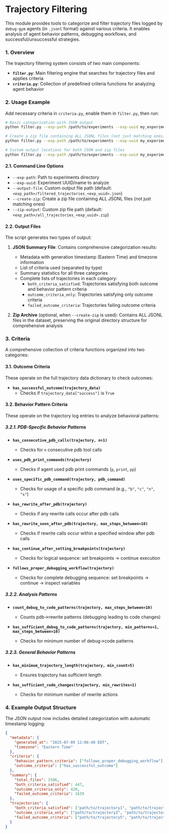 # Trajectory Filtering

This module provides tools to categorize and filter trajectory files logged by `debug-gym` agents (in `.jsonl` format) against various criteria. It enables analysis of agent behavior patterns, debugging workflows, and successful/unsuccessful strategies.

### 1. Overview

The trajectory filtering system consists of two main components:

- **`filter.py`**: Main filtering engine that searches for trajectory files and applies criteria
- **`criteria.py`**: Collection of predefined criteria functions for analyzing agent behavior

### 2. Usage Example
Add necessary criteria in `criteria.py`, enable them in `filter.py`, then run:
```bash
# Basic categorization with JSON output
python filter.py --exp-path /path/to/experiments --exp-uuid my_experiment

# Create a zip file containing ALL JSONL files (not just matching ones)
python filter.py --exp-path /path/to/experiments --exp-uuid my_experiment --create-zip

# Custom output locations for both JSON and zip files
python filter.py --exp-path /path/to/experiments --exp-uuid my_experiment --output-file /custom/path/results.json --create-zip --zip-output /custom/path/trajectories.zip
```

#### 2.1. Command Line Options
- `--exp-path`: Path to experiments directory
- `--exp-uuid`: Experiment UUID/name to analyze
- `--output-file`: Custom output file path (default: `<exp_path>/filtered_trajectories_<exp_uuid>.json`)
- `--create-zip`: Create a zip file containing ALL JSONL files (not just matching ones)
- `--zip-output`: Custom zip file path (default: `<exp_path>/all_trajectories_<exp_uuid>.zip`)

#### 2.2. Output Files
The script generates two types of output:

1. **JSON Summary File**: Contains comprehensive categorization results:
   - Metadata with generation timestamp (Eastern Time) and timezone information
   - List of criteria used (separated by type)
   - Summary statistics for all three categories
   - Complete lists of trajectories in each category:
     - `both_criteria_satisfied`: Trajectories satisfying both outcome and behavior pattern criteria
     - `outcome_criteria_only`: Trajectories satisfying only outcome criteria
     - `failed_outcome_criteria`: Trajectories failing outcome criteria

2. **Zip Archive** (optional, when `--create-zip` is used): Contains ALL JSONL files in the dataset, preserving the original directory structure for comprehensive analysis

### 3. Criteria

A comprehensive collection of criteria functions organized into two categories:

#### 3.1. Outcome Criteria
These operate on the full trajectory data dictionary to check outcomes:

- **`has_successful_outcome(trajectory_data)`**
  - Checks if `trajectory_data["success"]` is `True`

#### 3.2. Behavior Pattern Criteria
These operate on the trajectory log entries to analyze behavioral patterns:

##### 3.2.1. PDB-Specific Behavior Patterns

- **`has_consecutive_pdb_calls(trajectory, n=1)`**
  - Checks for `n` consecutive pdb tool calls

- **`uses_pdb_print_commands(trajectory)`**
  - Checks if agent used pdb print commands (`p`, `print`, `pp`)

- **`uses_specific_pdb_command(trajectory, pdb_command)`**
  - Checks for usage of a specific pdb command (e.g., `"b"`, `"c"`, `"n"`, `"s"`)

- **`has_rewrite_after_pdb(trajectory)`**
  - Checks if any rewrite calls occur after pdb calls

- **`has_rewrite_soon_after_pdb(trajectory, max_steps_between=10)`**
  - Checks if rewrite calls occur within a specified window after pdb calls

- **`has_continue_after_setting_breakpoints(trajectory)`**
  - Checks for logical sequence: set breakpoints → continue execution

- **`follows_proper_debugging_workflow(trajectory)`**
  - Checks for complete debugging sequence: set breakpoints → continue → inspect variables

##### 3.2.2. Analysis Patterns

- **`count_debug_to_code_patterns(trajectory, max_steps_between=10)`**
  - Counts pdb→rewrite patterns (debugging leading to code changes)

- **`has_sufficient_debug_to_code_patterns(trajectory, min_patterns=1, max_steps_between=10)`**
  - Checks for minimum number of debug→code patterns

##### 3.2.3. General Behavior Patterns

- **`has_minimum_trajectory_length(trajectory, min_count=5)`**
  - Ensures trajectory has sufficient length

- **`has_sufficient_code_changes(trajectory, min_rewrites=1)`**
  - Checks for minimum number of rewrite actions

### 4. Example Output Structure

The JSON output now includes detailed categorization with automatic timestamp logging:

```json
{
  "metadata": {
    "generated_at": "2025-07-09 12:06:40 EDT",
    "timezone": "Eastern Time"
  },
  "criteria": {
    "behavior_pattern_criteria": ["follows_proper_debugging_workflow"],
    "outcome_criteria": ["has_successful_outcome"]
  },
  "summary": {
    "total_files": 2506,
    "both_criteria_satisfied": 447,
    "outcome_criteria_only": 420,
    "failed_outcome_criteria": 1639
  },
  "trajectories": {
    "both_criteria_satisfied": ["path/to/trajectory1", "path/to/trajectory2"],
    "outcome_criteria_only": ["path/to/trajectory3", "path/to/trajectory4"],
    "failed_outcome_criteria": ["path/to/trajectory5", "path/to/trajectory6"]
  }
}
```